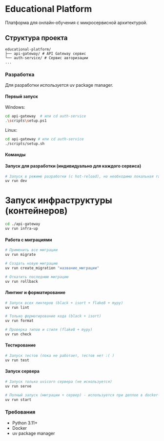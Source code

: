 # Educational Platform

Платформа для онлайн-обучения с микросервисной архитектурой.

## Структура проекта
```
educational-platform/
├── api-gateway/ # API Gateway сервис
└── auth-service/ # Сервис авторизации
...
```

### Разработка
Для разработки используется uv package manager.


#### Первый запуск

Windows:
```bash
cd api-gateway  # или cd auth-service
.\scripts\setup.ps1
```
Linux:
```bash
cd api-gateway # или cd auth-service
./scripts/setup.sh
```
#### Команды

#### Запуск для разработки (индивидуально для каждого сервиса)
```bash
# Запуск в режиме разработки (с hot-reload), но необходима локальная rabbitmq, иначе выпадет ошибка
uv run dev
```
# Запуск инфраструктуры (контейнеров)
```bash
cd ./api-gateway
uv run infra-up
```

#### Работа с миграциями
```bash
# Применить все миграции
uv run migrate

# Создать новую миграцию
uv run create_migration "название_миграции"

# Откатить последнюю миграцию
uv run rollback
```

#### Линтинг и форматирование
```bash
# Запуск всех линтеров (black + isort + flake8 + mypy)
uv run lint

# Только форматирование кода (black + isort)
uv run format

# Проверка типов и стиля (flake8 + mypy)
uv run check
```

#### Тестирование
```bash
# Запуск тестов (пока не работает, тестов нет :( )
uv run test
```

#### Запуск сервера
```bash
# Запуск только uvicorn сервера (не искользуется)
uv run serve

# Полный запуск (миграции + сервер) - используется при деплое в docker-entrypoint.sh
uv run start
```

### Требования
- Python 3.11+
- Docker
- uv package manager